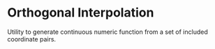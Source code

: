 # Orthogonal Interpolation

Utility to generate continuous numeric function from a set of included coordinate pairs.

